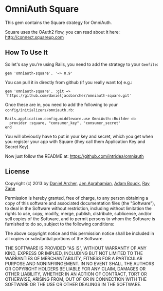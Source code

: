 # OmniAuth Square

This gem contains the Square strategy for OmniAuth.

Square uses the OAuth2 flow, you can read about it here: http://connect.squareup.com

## How To Use It

So let's say you're using Rails, you need to add the strategy to your `Gemfile`:

    gem 'omniauth-square', '~> 0.9'

You can pull it in directly from github (if you really want to) e.g.:

    gem 'omniauth-square', :git => 'https://github.com/danieljacobarcher/omniauth-square.git'

Once these are in, you need to add the following to your `config/initializers/omniauth.rb`:

    Rails.application.config.middleware.use OmniAuth::Builder do
      provider :square, "consumer_key", "consumer_secret" 
    end

You will obviously have to put in your key and secret, which you get when you register your app with Square (they call them Application Key and Secret Key). 

Now just follow the README at: https://github.com/intridea/omniauth

## License

Copyright (c) 2013 by [Daniel Archer](https://github.com/danieljacobarcher/), [Jen Aprahamian](https://github.com/jennifermarie/), [Adam Bouck](https://github.com/abouck/), [Ray Zane](https://github.com/rzane)

Permission is hereby granted, free of charge, to any person obtaining a copy of this software and associated documentation files (the "Software"), to deal in the Software without restriction, including without limitation the rights to use, copy, modify, merge, publish, distribute, sublicense, and/or sell copies of the Software, and to permit persons to whom the Software is furnished to do so, subject to the following conditions:

The above copyright notice and this permission notice shall be included in all copies or substantial portions of the Software.

THE SOFTWARE IS PROVIDED "AS IS", WITHOUT WARRANTY OF ANY KIND, EXPRESS OR IMPLIED, INCLUDING BUT NOT LIMITED TO THE WARRANTIES OF MERCHANTABILITY, FITNESS FOR A PARTICULAR PURPOSE AND NONINFRINGEMENT. IN NO EVENT SHALL THE AUTHORS OR COPYRIGHT HOLDERS BE LIABLE FOR ANY CLAIM, DAMAGES OR OTHER LIABILITY, WHETHER IN AN ACTION OF CONTRACT, TORT OR OTHERWISE, ARISING FROM, OUT OF OR IN CONNECTION WITH THE SOFTWARE OR THE USE OR OTHER DEALINGS IN THE SOFTWARE.
